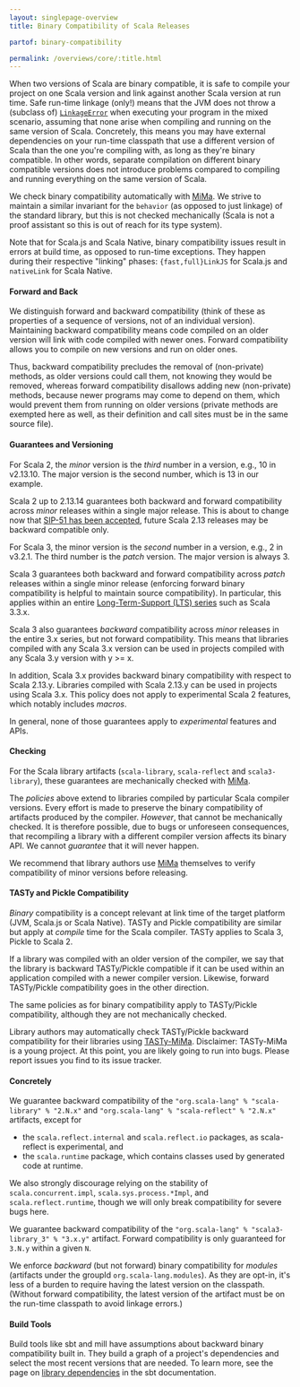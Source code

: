```yaml
---
layout: singlepage-overview
title: Binary Compatibility of Scala Releases

partof: binary-compatibility

permalink: /overviews/core/:title.html
---
```


When two versions of Scala are binary compatible, it is safe to compile your project on one Scala version and link against another Scala version at run time. Safe run-time linkage (only!) means that the JVM does not throw a (subclass of) [`LinkageError`](https://docs.oracle.com/javase/8/docs/api/java/lang/LinkageError.html) when executing your program in the mixed scenario, assuming that none arise when compiling and running on the same version of Scala. Concretely, this means you may have external dependencies on your run-time classpath that use a different version of Scala than the one you're compiling with, as long as they're binary compatible. In other words, separate compilation on different binary compatible versions does not introduce problems compared to compiling and running everything on the same version of Scala.

We check binary compatibility automatically with [MiMa](https://github.com/lightbend/mima). We strive to maintain a similar invariant for the `behavior` (as opposed to just linkage) of the standard library, but this is not checked mechanically (Scala is not a proof assistant so this is out of reach for its type system).

Note that for Scala.js and Scala Native, binary compatibility issues result in errors at build time, as opposed to run-time exceptions.
They happen during their respective "linking" phases: `{fast,full}LinkJS` for Scala.js and `nativeLink` for Scala Native.

#### Forward and Back
We distinguish forward and backward compatibility (think of these as properties of a sequence of versions, not of an individual version). Maintaining backward compatibility means code compiled on an older version will link with code compiled with newer ones. Forward compatibility allows you to compile on new versions and run on older ones.

Thus, backward compatibility precludes the removal of (non-private) methods, as older versions could call them, not knowing they would be removed, whereas forward compatibility disallows adding new (non-private) methods, because newer programs may come to depend on them, which would prevent them from running on older versions (private methods are exempted here as well, as their definition and call sites must be in the same source file).

#### Guarantees and Versioning
For Scala 2, the *minor* version is the *third* number in a version, e.g., 10 in v2.13.10.
The major version is the second number, which is 13 in our example.

Scala 2 up to 2.13.14 guarantees both backward and forward compatibility across *minor* releases within a single major release.
This is about to change now that [SIP-51 has been accepted](https://docs.scala-lang.org/sips/drop-stdlib-forwards-bin-compat.html), future Scala 2.13 releases may be backward compatible only.

For Scala 3, the minor version is the *second* number in a version, e.g., 2 in v3.2.1.
The third number is the *patch* version.
The major version is always 3.

Scala 3 guarantees both backward and forward compatibility across *patch* releases within a single minor release (enforcing forward binary compatibility is helpful to maintain source compatibility).
In particular, this applies within an entire [Long-Term-Support (LTS) series](https://www.scala-lang.org/blog/2022/08/17/long-term-compatibility-plans.html) such as Scala 3.3.x.

Scala 3 also guarantees *backward* compatibility across *minor* releases in the entire 3.x series, but not forward compatibility.
This means that libraries compiled with any Scala 3.x version can be used in projects compiled with any Scala 3.y version with y >= x.

In addition, Scala 3.x provides backward binary compatibility with respect to Scala 2.13.y.
Libraries compiled with Scala 2.13.y can be used in projects using Scala 3.x.
This policy does not apply to experimental Scala 2 features, which notably includes *macros*.

In general, none of those guarantees apply to *experimental* features and APIs.

#### Checking
For the Scala library artifacts (`scala-library`, `scala-reflect` and `scala3-library`), these guarantees are mechanically checked with [MiMa](https://github.com/lightbend/mima).

The *policies* above extend to libraries compiled by particular Scala compiler versions.
Every effort is made to preserve the binary compatibility of artifacts produced by the compiler.
*However*, that cannot be mechanically checked.
It is therefore possible, due to bugs or unforeseen consequences, that recompiling a library with a different compiler version affects its binary API.
We cannot *guarantee* that it will never happen.

We recommend that library authors use [MiMa](https://github.com/lightbend/mima) themselves to verify compatibility of minor versions before releasing.

#### TASTy and Pickle Compatibility
*Binary* compatibility is a concept relevant at link time of the target platform (JVM, Scala.js or Scala Native).
TASTy and Pickle compatibility are similar but apply at *compile* time for the Scala compiler.
TASTy applies to Scala 3, Pickle to Scala 2.

If a library was compiled with an older version of the compiler, we say that the library is backward TASTy/Pickle compatible if it can be used within an application compiled with a newer compiler version.
Likewise, forward TASTy/Pickle compatibility goes in the other direction.

The same policies as for binary compatibility apply to TASTy/Pickle compatibility, although they are not mechanically checked.

Library authors may automatically check TASTy/Pickle backward compatibility for their libraries using [TASTy-MiMa](https://github.com/scalacenter/tasty-mima).
Disclaimer: TASTy-MiMa is a young project.
At this point, you are likely going to run into bugs.
Please report issues you find to its issue tracker.

#### Concretely
We guarantee backward compatibility of the `"org.scala-lang" % "scala-library" % "2.N.x"` and `"org.scala-lang" % "scala-reflect" % "2.N.x"` artifacts, except for
- the `scala.reflect.internal` and `scala.reflect.io` packages, as scala-reflect is experimental, and
- the `scala.runtime` package, which contains classes used by generated code at runtime.

We also strongly discourage relying on the stability of `scala.concurrent.impl`, `scala.sys.process.*Impl`, and `scala.reflect.runtime`, though we will only break compatibility for severe bugs here.

We guarantee backward compatibility of the `"org.scala-lang" % "scala3-library_3" % "3.x.y"` artifact.
Forward compatibility is only guaranteed for `3.N.y` within a given `N`.

We enforce *backward* (but not forward) binary compatibility for *modules* (artifacts under the groupId `org.scala-lang.modules`). As they are opt-in, it's less of a burden to require having the latest version on the classpath. (Without forward compatibility, the latest version of the artifact must be on the run-time classpath to avoid linkage errors.)

#### Build Tools
Build tools like sbt and mill have assumptions about backward binary compatibility built in.
They build a graph of a project's dependencies and select the most recent versions that are needed.
To learn more, see the page on [library dependencies](https://www.scala-sbt.org/1.x/docs/Library-Dependencies.html) in the sbt documentation.
